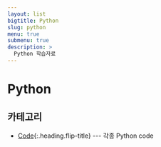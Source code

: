 ```yaml
---
layout: list
bigtitle: Python
slug: python
menu: true
submenu: true
description: >
  Python 학습자료
---
```


# Python

## 카테고리

* [Code]{:.heading.flip-title} --- 각종 Python code

[Code]: /code/